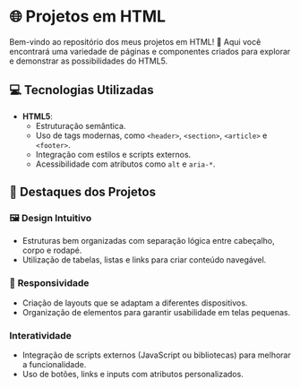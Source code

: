 # 🌐 Projetos em HTML

Bem-vindo ao repositório dos meus projetos em HTML! 🚀 Aqui você encontrará uma variedade de páginas e componentes criados para explorar e demonstrar as possibilidades do HTML5.

## 💻 Tecnologias Utilizadas

- **HTML5**:
  - Estruturação semântica.
  - Uso de tags modernas, como `<header>`, `<section>`, `<article>` e `<footer>`.
  - Integração com estilos e scripts externos.
  - Acessibilidade com atributos como `alt` e `aria-*`.

## 🌟 Destaques dos Projetos

### 🖼 **Design Intuitivo**
- Estruturas bem organizadas com separação lógica entre cabeçalho, corpo e rodapé.
- Utilização de tabelas, listas e links para criar conteúdo navegável.

### 📱 **Responsividade**
- Criação de layouts que se adaptam a diferentes dispositivos.
- Organização de elementos para garantir usabilidade em telas pequenas.

###  **Interatividade**
- Integração de scripts externos (JavaScript ou bibliotecas) para melhorar a funcionalidade.
- Uso de botões, links e inputs com atributos personalizados.

